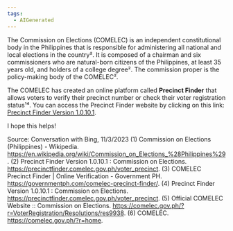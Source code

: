 ```yaml
---
tags:
  - AIGenerated
---
```

The Commission on Elections (COMELEC) is an independent constitutional body in the Philippines that is responsible for administering all national and local elections in the country². It is composed of a chairman and six commissioners who are natural-born citizens of the Philippines, at least 35 years old, and holders of a college degree². The commission proper is the policy-making body of the COMELEC². 

The COMELEC has created an online platform called **Precinct Finder** that allows voters to verify their precinct number or check their voter registration status¹⁴. You can access the Precinct Finder website by clicking on this link: [Precinct Finder Version 1.0.10.1](^1^).

I hope this helps!

Source: Conversation with Bing, 11/3/2023
(1) Commission on Elections (Philippines) - Wikipedia. https://en.wikipedia.org/wiki/Commission_on_Elections_%28Philippines%29.
(2) Precinct Finder Version 1.0.10.1 : Commission on Elections. https://precinctfinder.comelec.gov.ph/voter_precinct.
(3) COMELEC Precinct Finder | Online Verification - Government PH. https://governmentph.com/comelec-precinct-finder/.
(4) Precinct Finder Version 1.0.10.1 : Commission on Elections. https://precinctfinder.comelec.gov.ph/voter_precinct.
(5) Official COMELEC Website :: Commission on Elections. https://comelec.gov.ph/?r=VoterRegistration/Resolutions/res9938.
(6) COMELEC. https://comelec.gov.ph/?r=home.